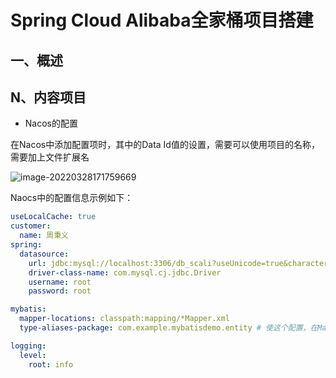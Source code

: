 # Spring Cloud Alibaba全家桶项目搭建

## 一、概述



## N、内容项目

- Nacos的配置

在Nacos中添加配置项时，其中的Data Id值的设置，需要可以使用项目的名称，需要加上文件扩展名

![image-20220328171759669](C:\Users\WangWei\AppData\Roaming\Typora\typora-user-images\image-20220328171759669.png)

Naocs中的配置信息示例如下：

``` yaml
useLocalCache: true
customer:
  name: 周秉义
spring:
  datasource:
    url: jdbc:mysql://localhost:3306/db_scali?useUnicode=true&characterEncoding=utf-8&useSSL=true&serverTimezone=UTC
    driver-class-name: com.mysql.cj.jdbc.Driver
    username: root
    password: root

mybatis:
  mapper-locations: classpath:mapping/*Mapper.xml
  type-aliases-package: com.example.mybatisdemo.entity # 使这个配置，在Mapper.xml中就可以不再使用实体类的全名了

logging:
  level:
    root: info
```

